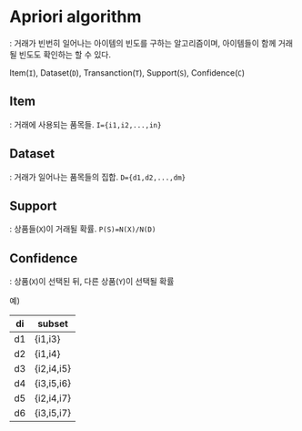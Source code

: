 # Apriori algorithm
: 거래가 빈번히 일어나는 아이템의 빈도를 구하는 알고리즘이며, 아이템들이 함께 거래될 빈도도 확인하는 할 수 있다.

Item(`I`), Dataset(`D`), Transanction(`T`), Support(`S`), Confidence(`C`)

## Item
: 거래에 사용되는 품목들. `I={i1,i2,...,in}`

## Dataset
: 거래가 일어나는 품목들의 집합. `D={d1,d2,...,dm}`

## Support
: 상품들(`X`)이 거래될 확률. `P(S)=N(X)/N(D)`

## Confidence
:  상품(`X`)이 선택된 뒤, 다른 상품(`Y`)이 선택될 확률

예)

|di| subset|
|-|-|
|d1|{i1,i3}|
|d2|{i1,i4}|
|d3|{i2,i4,i5}|
|d4|{i3,i5,i6}|
|d5|{i2,i4,i7}|
|d6|{i3,i5,i7}|

